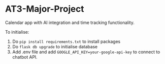 # AT3-Major-Project
Calendar app with AI integration and time tracking functionality.

To initialise:
1. Do ```pip install requirements.txt``` to install packages
2. Do ```flask db upgrade``` to initialise database
3. Add .env file and add ```GOOGLE_API_KEY=your-google-api-key``` to connect to chatbot API.
